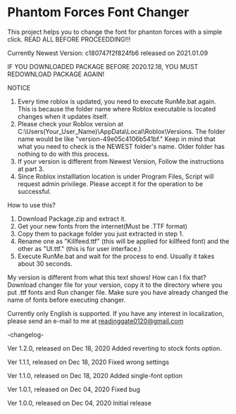 # Phantom Forces Font Changer
This project helps you to change the font for phanton forces with a simple click.
READ ALL BEFORE PROCEEDDING!!!

Currently Newest Version: c180747f2f824fb6 released on 2021.01.09

IF YOU DOWNLOADED PACKAGE BEFORE 2020.12.18, YOU MUST REDOWNLOAD PACKAGE AGAIN!

NOTICE
  1. Every time roblox is updated, you need to execute RunMe.bat again. This is because the folder name where Roblox executable is located changes when it updates itself.
  2. Please check your Roblox version at C:\Users\(Your_User_Name)\AppData\Local\Roblox\Versions. The folder name would be like "version-49e05c4106b541bf." Keep in mind that what you need to check is the NEWEST folder's name. Older folder has nothing to do with this process.
  3. If your version is different from Newest Version, Follow the instructions at part 3.
  4. Since Roblox installlation location is under Program Files, Script will request admin privilege. Please accept it for the operation to be successful.

  How to use this?
  1. Download Package.zip and extract it.
  2. Get your new fonts from the internet(Must be .TTF format) 
  3. Copy them to package folder you just extracted in step 1.
  4. Rename one as "Killfeed.ttf" (this will be applied for killfeed font) and the other as "UI.ttf." (this is for user interface.)
  5. Execute RunMe.bat and wait for the process to end. Usually it takes about 30 seconds.


My version is different from what this text shows! How can I fix that?
  Download changer file for your version, copy it to the directory where you put .ttf fonts and Run changer file. Make sure you have already changed the name of fonts before executing changer.
  
  
Currently only English is supported. If you have any interest in localization, please send an e-mail to me at readinggate0120@gmail.com


-changelog-

Ver 1.2.0, released on Dec 18, 2020
Added reverting to stock fonts option.

Ver 1.1.1, released on Dec 18, 2020
Fixed wrong settings

Ver 1.1.0, released on Dec 18, 2020
Added single-font option
 
Ver 1.0.1, released on Dec 04, 2020
Fixed bug

Ver 1.0.0, released on Dec 04, 2020
Initial release
